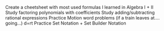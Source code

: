 Create a cheetsheet with most used formulas I learned in Algebra I + II
Study factoring polynomials with coefficients 
Study adding/subtracting rational expressions
Practice Motion word problems (if a train leaves at.... going...) d=rt
Practice Set Notation + Set Builder Notation


